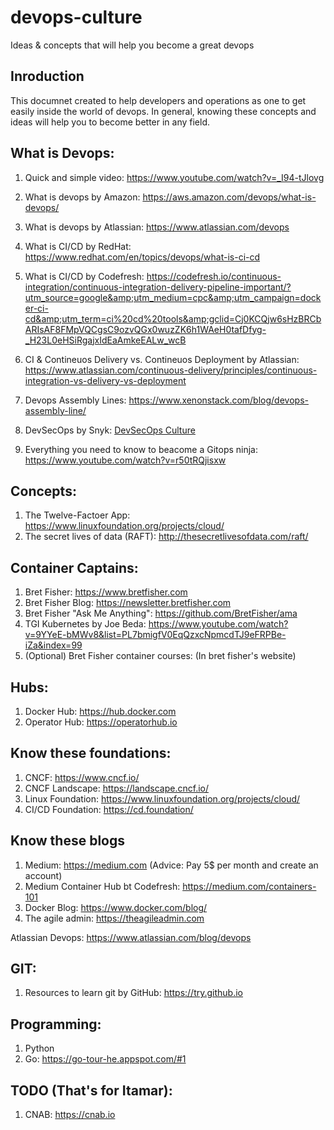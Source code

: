 # devops-culture
Ideas &amp; concepts that will help you become a great devops

## Inroduction
This documnet created to help developers and operations as one to get easily inside the world of devops.
In general, knowing these concepts and ideas will help you to become better in any field.

## What is Devops:
1. Quick and simple video: https://www.youtube.com/watch?v=_I94-tJlovg
1. What is devops by Amazon: https://aws.amazon.com/devops/what-is-devops/
1. What is devops by Atlassian: https://www.atlassian.com/devops

1. What is CI/CD by RedHat: https://www.redhat.com/en/topics/devops/what-is-ci-cd
1. What is CI/CD by Codefresh: https://codefresh.io/continuous-integration/continuous-integration-delivery-pipeline-important/?utm_source=google&amp;utm_medium=cpc&amp;utm_campaign=docker-ci-cd&amp;utm_term=ci%20cd%20tools&amp;gclid=Cj0KCQjw6sHzBRCbARIsAF8FMpVQCgsC9ozvQGx0wuzZK6h1WAeH0tafDfyg-_H23L0eHSiRgajxIdEaAmkeEALw_wcB
1. CI &amp; Contineuos Delivery vs. Contineuos Deployment by Atlassian: https://www.atlassian.com/continuous-delivery/principles/continuous-integration-vs-delivery-vs-deployment
1. Devops Assembly Lines: https://www.xenonstack.com/blog/devops-assembly-line/
1. DevSecOps by Snyk: [DevSecOps Culture](devsecops/DevSecOps-Culture.pdf)
1. Everything you need to know to beacome a Gitops ninja: https://www.youtube.com/watch?v=r50tRQjisxw

## Concepts:
1. The Twelve-Factoer App: https://www.linuxfoundation.org/projects/cloud/
1. The secret lives of data (RAFT): http://thesecretlivesofdata.com/raft/

## Container Captains:
1. Bret Fisher: https://www.bretfisher.com
1. Bret Fisher Blog: https://newsletter.bretfisher.com
1. Bret Fisher "Ask Me Anything": https://github.com/BretFisher/ama
1. TGI Kubernetes by Joe Beda: https://www.youtube.com/watch?v=9YYeE-bMWv8&list=PL7bmigfV0EqQzxcNpmcdTJ9eFRPBe-iZa&index=99
1. (Optional) Bret Fisher container courses: (In bret fisher's website)

## Hubs:
1. Docker Hub: https://hub.docker.com
2. Operator Hub: https://operatorhub.io

## Know these foundations:
1. CNCF: https://www.cncf.io/
1. CNCF Landscape: https://landscape.cncf.io/
1. Linux Foundation: https://www.linuxfoundation.org/projects/cloud/
1. CI/CD Foundation: https://cd.foundation/

## Know these blogs
1. Medium: https://medium.com (Advice: Pay 5$ per month and create an account)
1. Medium Container Hub bt Codefresh: https://medium.com/containers-101
1. Docker Blog: https://www.docker.com/blog/
1. The agile admin: https://theagileadmin.com

Atlassian Devops: https://www.atlassian.com/blog/devops


## GIT:
1. Resources to learn git by GitHub: https://try.github.io

## Programming:
1. Python
1. Go: https://go-tour-he.appspot.com/#1

## TODO (That's for Itamar):
1. CNAB: https://cnab.io